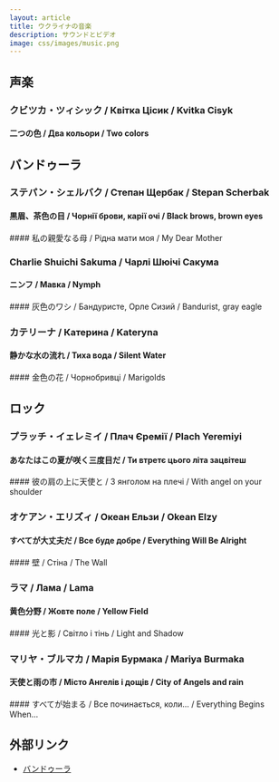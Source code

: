 ```yaml
---
layout: article
title: ウクライナの音楽
description: サウンドとビデオ
image: css/images/music.png
---
```

## 声楽
### クビツカ・ツィシック / Квітка Цісик / Kvitka Cisyk
#### 二つの色 / Два кольори / Two colors
<div class="lazyload">
<!--
<div class="video-container"><iframe src="http://www.youtube.com/embed/7-ml3FQhFv0?html5=1" frameborder="0"></iframe></div>
-->
</div>

## バンドゥーラ
### ステパン・シェルバク / Степан Щербак / Stepan Scherbak
#### 黒眉、茶色の目 / Чорнії брови, карії очі / Black brows, brown eyes
<div class="lazyload">
<!--
<div class="video-container"><iframe src="http://www.youtube.com/embed/irnjdrWGTXg?html5=1" frameborder="0"></iframe></div>
-->
</div>
#### 私の親愛なる母 / Рідна мати моя / My Dear Mother
<div class="lazyload">
<!--
<div class="video-container"><iframe src="http://www.youtube.com/embed/zJeBgeMcuyc?html5=1" frameborder="0"></iframe></div>
-->
</div>

### Charlie Shuichi Sakuma / Чарлі Шюічі Сакума
#### ニンフ / Мавка / Nymph
<div class="lazyload">
<!--
<div class="video-container"><iframe src="http://www.youtube.com/embed/Rd036czwmdo?html5=1" frameborder="0"></iframe></div>
-->
</div>
#### 灰色のワシ / Бандуристе, Орле Сизий / Bandurist, gray eagle
<div class="lazyload">
<!--
<div class="video-container"><iframe src="http://www.youtube.com/embed/1p2trvjxFFg?html5=1" frameborder="0"></iframe></div>
-->
</div>

### カテリーナ / Катерина / Kateryna
#### 静かな水の流れ / Тиха вода / Silent Water
<div class="lazyload">
<!--
<div class="video-container"><iframe src="http://www.youtube.com/embed/dauS4nXOLcE?html5=1" frameborder="0"></iframe></div><small>ホームページ http://www.kateryna-music.jp/</small>
-->
</div>
#### 金色の花 / Чорнобривці / Marigolds
<div class="lazyload">
<!--
<div class="video-container"><iframe src="http://www.youtube.com/embed/8Hjb17ecY6Y?html5=1" frameborder="0"></iframe></div><small>ホームページ http://www.kateryna-music.jp/</small>
-->
</div>

## ロック
### プラッチ・イェレミイ / Плач Єремії / Plach Yeremiyi
#### あなたはこの夏が咲く三度目だ / Ти втретє цього літа зацвітеш
<div class="lazyload">
<!--
<div class="video-container"><iframe src="http://www.youtube.com/embed/ergjjMQywHU?html5=1" frameborder="0"></iframe></div>
-->
</div>
#### 彼の肩の上に天使と / З янголом на плечі / With angel on your shoulder
<div class="lazyload">
<!--
<div class="video-container"><iframe src="http://www.youtube.com/embed/NF1lvLLC0g8?html5=1" frameborder="0"></iframe></div>
-->
</div>

### オケアン・エリズィ / Океан Ельзи / Okean Elzy
#### すべてが大丈夫だ / Все буде добре / Everything Will Be Alright
<div class="lazyload">
<!--
<div class="video-container"><iframe src="http://www.youtube.com/embed/dL-9QgWyefw?html5=1" frameborder="0"></iframe></div><small>チャンネル https://www.youtube.com/user/okeanelzyofficial</small>
-->
</div>
#### 壁 / Стіна / The Wall
<div class="lazyload">
<!--
<div class="video-container"><iframe src="http://www.youtube.com/embed/0a234Xn316Q?html5=1" frameborder="0"></iframe></div><small>チャンネル https://www.youtube.com/user/okeanelzyofficial</small>
-->
</div>

### ラマ / Лама / Lama
#### 黄色分野 / Жовте поле / Yellow Field
<div class="lazyload">
<!--
<div class="video-container"><iframe src="http://www.youtube.com/embed/XmWzypWs8_M?html5=1" frameborder="0"></iframe></div><small>チャンネル https://www.youtube.com/user/lamaukraine</small>
-->
</div>
#### 光と影 / Світло і тінь / Light and Shadow
<div class="lazyload">
<!--
<div class="video-container"><iframe src="http://www.youtube.com/embed/tKPNSTiStMg?html5=1" frameborder="0"></iframe></div><small>チャンネル https://www.youtube.com/user/lamaukraine</small>
-->
</div>

### マリヤ・ブルマカ / Марія Бурмака / Mariya Burmaka
#### 天使と雨の市 / Місто Ангелів і дощів / City of Аngels and rain
<div class="lazyload">
<!--
<div class="video-container"><iframe src="http://www.youtube.com/embed/wfOf_QSiO0M?html5=1" frameborder="0"></iframe></div><small>ホームペー http://www.burmaka.kiev.ua</small>
-->
</div>
#### すべてが始まる / Все починається, коли... / Everything Begins When...
<div class="lazyload">
<!--
<div class="video-container"><iframe src="http://www.youtube.com/embed/eHydSFnmdFE?html5=1" frameborder="0"></iframe></div><small>ホームペー http://www.burmaka.kiev.ua</small>
-->
</div>

## 外部リンク

* <a href="http://ja.wikipedia.org/wiki/%E3%83%90%E3%83%B3%E3%83%89%E3%82%A5%E3%83%BC%E3%83%A9">バンドゥーラ</a>
